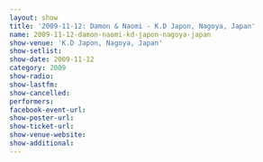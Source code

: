 ```yaml
---
layout: show
title: '2009-11-12: Damon & Naomi - K.D Japon, Nagoya, Japan'
name: 2009-11-12-damon-naomi-kd-japon-nagoya-japan
show-venue: 'K.D Japon, Nagoya, Japan'
show-setlist: 
show-date: 2009-11-12
category: 2009
show-radio: 
show-lastfm: 
show-cancelled: 
performers: 
facebook-event-url: 
show-poster-url: 
show-ticket-url: 
show-venue-website: 
show-additional: 
---
```


